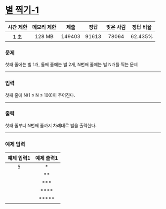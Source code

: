 # [별 찍기-1](https://www.acmicpc.net/problem/2438)

<div align = center>

| 시간 제한 | 메모리 제한 |  제출  |  정답  | 맞은 사람 | 정답 비율 |
| :-------: | :---------: | :----: | :----: | :-------: | :-------: |
|   1 초    |   128 MB    | 149403 | 91613  |  78064    |  62.435%  |

</div>

### 문제

첫째 줄에는 별 1개, 둘째 줄에는 별 2개, N번째 줄에는 별 N개를 찍는 문제

---

### 입력

첫째 줄에 N(1 ≤ N ≤ 100)이 주어진다.

---

### 출력

첫째 줄부터 N번째 줄까지 차례대로 별을 출력한다.

---

### 예제 입력

| 예제 입력1 | 예제 출력1 |
| :--------: | :--------: |
| 5 | * |
|   | **  |
|   | ***  |
|   | ****  |
|   | ***** |